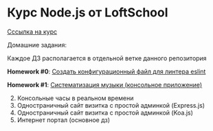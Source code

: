 # Курс Node.js от LoftSchool

[Сссылка на курс](https://loftschool.com/course/nodejs)

Домашние задания:

Каждое ДЗ располагается в отдельной ветке данного репозитория

**Homework #0**: [Создать конфигурационный файл для линтера eslint](https://github.com/taksenov/nodejs-loftschool-2017)

**Homework #1**: [Систематизация музыки (консольное приложение)](https://github.com/taksenov/nodejs-loftschool-2017)

2. Консольные часы в реальном времени
3. Одностраничный сайт визитка с простой админкой (Express.js)
4. Одностраничный сайт визитка с простой админкой (Koa.js)
5. Интернет портал (основное дз)
